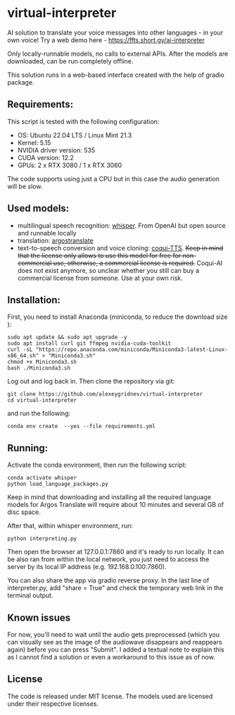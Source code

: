 # virtual-interpreter
AI solution to translate your voice messages into other languages - in your own voice! Try a web demo here - https://ffts.short.gy/ai-interpreter 

Only locally-runnable models, no calls to external APIs. After the models are downloaded, can be run completely offline.

This solution runs in a web-based interface created with the help of gradio package.

## Requirements:
This script is tested with the following configuration:
 - OS: Ubuntu 22.04 LTS / Linux Mint 21.3
 - Kernel: 5.15
 - NVIDIA driver version: 535
 - CUDA version: 12.2
 - GPUs: 2 x RTX 3080 / 1 x RTX 3060

The code supports using just a CPU but in this case the audio generation will be slow.

## Used models:
 - multilingual speech recognition: [whisper](https://github.com/openai/whisper). From OpenAI but open source and runnable locally
 - translation: [argostranslate](https://github.com/argosopentech/argos-translate)
 - text-to-speech conversion and voice cloning: [coqui-TTS](https://github.com/coqui-ai/TTS). ~~Keep in mind that the license only allows to use this model for free for non-commercial use, otherwise, a commercial license is required.~~
 Coqui-AI does not exist anymore, so unclear whether you still can buy a commercial license from someone. Use at your own risk.
## Installation:
First, you need to install Anaconda (miniconda, to reduce the download size ):
```
sudo apt update && sudo apt upgrade -y
sudo apt install curl git ffmpeg nvidia-cuda-toolkit
curl -sL "https://repo.anaconda.com/miniconda/Miniconda3-latest-Linux-x86_64.sh" > "Miniconda3.sh"
chmod +x Miniconda3.sh
bash ./Miniconda3.sh
```
Log out and log back in. Then clone the repository via git:
```
git clone https://github.com/alexeygridnev/virtual-interpreter
cd virtual-interpreter
```
and run the following:
```
conda env create  --yes --file requirements.yml
```

## Running:
Activate the conda environment, then run the following script:
```
conda activate whisper
python load_language_packages.py
```

Keep in mind that downloading and installing all the required language models for Argos Translate will require about 10 minutes and several GB of disc space.

After that, within whisper environment, run:
```
python interpreting.py
```

Then open the browser at 127.0.0.1:7860 and it's ready to run locally. It can be also ran from within the local network, you just need to access the server by its local IP address (e.g. 192.168.0.100:7860).

You can also share the app via gradio reverse proxy. In the last line of interpreter.py, add "share = True" and check the temporary web link in the terminal output.

## Known issues
For now, you'll need to wait until the audio gets preprocessed (which you can visually see as the image of the audiowave disappears and reappears again) before you can press "Submit". I added a textual note to explain this as I cannot find a solution or even a workaround to this issue as of now.

## License
The code is released under MIT license. The models used are licensed under their respective licenses.

